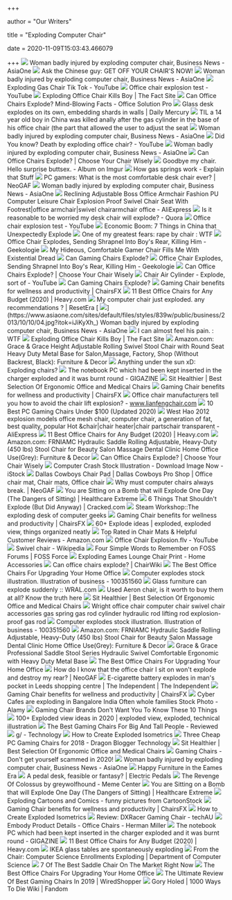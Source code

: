 +++
        
author = "Our Writers"
        
title = "Exploding Computer Chair"
        
date = 2020-11-09T15:03:43.466079
        
+++
[ ![](https://www.asiaone.com/sites/default/files/styles/a1_og_image/public/business/2013/10/10/20131010_explodingchair_rotator.jpg?itok=fv-iiYvh)](https://www.asiaone.com/sites/default/files/styles/a1_og_image/public/business/2013/10/10/20131010_explodingchair_rotator.jpg?itok=fv-iiYvh) Woman badly injured by exploding computer chair, Business News - AsiaOne
[ ![](http://4.bp.blogspot.com/_SjF7aOL5N7Y/TMeB0eYgyUI/AAAAAAAAAOY/uKLPGbkBKbo/s1600/anl.jpg)](http://4.bp.blogspot.com/_SjF7aOL5N7Y/TMeB0eYgyUI/AAAAAAAAAOY/uKLPGbkBKbo/s1600/anl.jpg) Ask the Chinese guy: GET OFF YOUR CHAIR'S NOW!
[ ![](https://www.asiaone.com/sites/default/files/styles/839w/public/business/2013/10/10/20131010_explodingchair_graphic.jpg?itok=wbpQyZOt)](https://www.asiaone.com/sites/default/files/styles/839w/public/business/2013/10/10/20131010_explodingchair_graphic.jpg?itok=wbpQyZOt) Woman badly injured by exploding computer chair, Business News - AsiaOne
[ ![](https://i.ytimg.com/vi/HZEByhPsRqc/hqdefault.jpg)](https://i.ytimg.com/vi/HZEByhPsRqc/hqdefault.jpg) Exploding Gas Chair Tik Tok - YouTube
[ ![](https://i.ytimg.com/vi/GPkLVPi_dkY/maxresdefault.jpg)](https://i.ytimg.com/vi/GPkLVPi_dkY/maxresdefault.jpg) Office chair explosion test - YouTube
[ ![](https://www.thefactsite.com/wp-content/uploads/2009/02/exploding-chair.jpg)](https://www.thefactsite.com/wp-content/uploads/2009/02/exploding-chair.jpg) Exploding Office Chair Kills Boy | The Fact Site
[ ![](https://officesolutionpro.com/wp-content/uploads/2020/04/Can-Office-Chairs-Explode-01-officesolutionpro.com_.jpg?ezimgfmt=rs:250x299/rscb21/ng:webp/ngcb21)](https://officesolutionpro.com/wp-content/uploads/2020/04/Can-Office-Chairs-Explode-01-officesolutionpro.com_.jpg?ezimgfmt=rs:250x299/rscb21/ng:webp/ngcb21) Can Office Chairs Explode? Mind-Blowing Facts - Office Solution Pro
[ ![](https://media.apnarm.net.au/media/images/2014/09/28/SSS_28-09-2014_EGN_06_SCN260914COMPUTERc_t1880.jpg)](https://media.apnarm.net.au/media/images/2014/09/28/SSS_28-09-2014_EGN_06_SCN260914COMPUTERc_t1880.jpg) Glass desk explodes on its own, embedding shards in walls | Daily Mercury
[ ![](https://external-preview.redd.it/E_HB1UR6ufZgJJ7jDapJl4lSgQgadnQymqjpUP9UnnQ.jpg?auto=webp&s=56e36c9ae12bf5c1e9e945393d6b1836020b1789)](https://external-preview.redd.it/E_HB1UR6ufZgJJ7jDapJl4lSgQgadnQymqjpUP9UnnQ.jpg?auto=webp&s=56e36c9ae12bf5c1e9e945393d6b1836020b1789) TIL a 14 year old boy in China was killed anally after the gas cylinder in  the base of his office chair (the part that allowed the user to adjust the  seat
[ ![](https://www.asiaone.com/sites/default/files/styles/839w/public/business/2013/10/10/01.jpg?itok=xgQPedXa)](https://www.asiaone.com/sites/default/files/styles/839w/public/business/2013/10/10/01.jpg?itok=xgQPedXa) Woman badly injured by exploding computer chair, Business News - AsiaOne
[ ![](https://i.ytimg.com/vi/36ed6bMnly4/hqdefault.jpg)](https://i.ytimg.com/vi/36ed6bMnly4/hqdefault.jpg) Did You know? Death by exploding office chair? - YouTube
[ ![](https://www.asiaone.com/sites/default/files/styles/839w/public/business/2013/10/10/20131010_explodingchair_5.jpg?itok=v_1xUz-Z)](https://www.asiaone.com/sites/default/files/styles/839w/public/business/2013/10/10/20131010_explodingchair_5.jpg?itok=v_1xUz-Z) Woman badly injured by exploding computer chair, Business News - AsiaOne
[ ![](https://i.ytimg.com/vi/YvYwUa1fka4/maxresdefault.jpg)](https://i.ytimg.com/vi/YvYwUa1fka4/maxresdefault.jpg) Can Office Chairs Explode? | Choose Your Chair Wisely
[ ![](https://i.imgur.com/6T8JHrhh.jpg)](https://i.imgur.com/6T8JHrhh.jpg) Goodbye my chair. Hello surprise buttsex. - Album on Imgur
[ ![](https://cdn4.explainthatstuff.com/gasliftchair.jpg)](https://cdn4.explainthatstuff.com/gasliftchair.jpg) How gas springs work - Explain that Stuff
[ ![](https://i.imgur.com/ixZSsrQ.jpg)](https://i.imgur.com/ixZSsrQ.jpg) PC gamers: What is the most comfortable desk chair ever? | NeoGAF
[ ![](https://www.asiaone.com/sites/default/files/styles/a1_738x400/public/business/2013/10/10/12.jpg?itok=-RuA-9so)](https://www.asiaone.com/sites/default/files/styles/a1_738x400/public/business/2013/10/10/12.jpg?itok=-RuA-9so) Woman badly injured by exploding computer chair, Business News - AsiaOne
[ ![](https://ae01.alicdn.com/kf/HTB1pYIlOFXXXXX2XpXXq6xXFXXXi/Reclining-Adjustable-Boss-Office-Armchair-Fashion-PU-Computer-Leisure-Chair-Explosion-Proof-Swivel-Chair-Seat-With.jpg)](https://ae01.alicdn.com/kf/HTB1pYIlOFXXXXX2XpXXq6xXFXXXi/Reclining-Adjustable-Boss-Office-Armchair-Fashion-PU-Computer-Leisure-Chair-Explosion-Proof-Swivel-Chair-Seat-With.jpg) Reclining Adjustable Boss Office Armchair Fashion PU Computer Leisure Chair  Explosion Proof Swivel Chair Seat With Footrest|office armchair|swivel  chairarmchair office - AliExpress
[ ![](https://qph.fs.quoracdn.net/main-qimg-6c562daf2a85f8e1657928626b1be5b9.webp)](https://qph.fs.quoracdn.net/main-qimg-6c562daf2a85f8e1657928626b1be5b9.webp) Is it reasonable to be worried my desk chair will explode? - Quora
[ ![](https://i.ytimg.com/vi/GPkLVPi_dkY/hqdefault.jpg)](https://i.ytimg.com/vi/GPkLVPi_dkY/hqdefault.jpg) Office chair explosion test - YouTube
[ ![](http://inventorspot.com/files/images/U4864P1T1D20265111F21DT20100513143227.jpg)](http://inventorspot.com/files/images/U4864P1T1D20265111F21DT20100513143227.jpg) Economic Boom: 7 Things in China that Unexpectedly Explode
[ ![](https://external-preview.redd.it/w7LhrvWrcdF-GK20kG7tMu-Fu4kTN3r0KK0vBYlHtic.jpg?auto=webp&s=be99be896aa2c9bb4eb21b6774b535d568fa2a94)](https://external-preview.redd.it/w7LhrvWrcdF-GK20kG7tMu-Fu4kTN3r0KK0vBYlHtic.jpg?auto=webp&s=be99be896aa2c9bb4eb21b6774b535d568fa2a94) One of my greatest fears: rape by chair : WTF
[ ![](https://geekologie.com/2009/02/22/blue%20chair%20of%20death%202.jpg)](https://geekologie.com/2009/02/22/blue%20chair%20of%20death%202.jpg) Office Chair Explodes, Sending Shrapnel Into Boy's Rear, Killing Him -  Geekologie
[ ![](https://i.kinja-img.com/gawker-media/image/upload/c_scale,f_auto,fl_progressive,pg_1,q_80,w_800/pcjtulp5mcwuxfuzz4n7.jpg)](https://i.kinja-img.com/gawker-media/image/upload/c_scale,f_auto,fl_progressive,pg_1,q_80,w_800/pcjtulp5mcwuxfuzz4n7.jpg) My Hideous, Comfortable Gamer Chair Fills Me With Existential Dread
[ ![](https://gamingchairexpert.com/wp-content/uploads/2019/12/pu-vs-fabric-2.jpg)](https://gamingchairexpert.com/wp-content/uploads/2019/12/pu-vs-fabric-2.jpg) Can Gaming Chairs Explode?
[ ![](https://geekologie.com/2009/05/08/who%20wants%20a%20body%20massage.jpg)](https://geekologie.com/2009/05/08/who%20wants%20a%20body%20massage.jpg) Office Chair Explodes, Sending Shrapnel Into Boy's Rear, Killing Him -  Geekologie
[ ![](https://i.ytimg.com/vi/ng0xneIT8hI/maxresdefault.jpg)](https://i.ytimg.com/vi/ng0xneIT8hI/maxresdefault.jpg) Can Office Chairs Explode? | Choose Your Chair Wisely
[ ![](https://i.ytimg.com/vi/gm-Qd16pAd8/maxresdefault.jpg)](https://i.ytimg.com/vi/gm-Qd16pAd8/maxresdefault.jpg) Chair Air Cylinder - Explode, sort of - YouTube
[ ![](https://gamingchairexpert.com/wp-content/uploads/2019/11/13.jpg)](https://gamingchairexpert.com/wp-content/uploads/2019/11/13.jpg) Can Gaming Chairs Explode?
[ ![](https://chairsfx.com/wp-content/uploads/2020/08/gaming-chairs-women-benefits.jpg)](https://chairsfx.com/wp-content/uploads/2020/08/gaming-chairs-women-benefits.jpg) Gaming Chair benefits for wellness and productivity | ChairsFX
[ ![](https://heavy.com/wp-content/uploads/2020/01/smugdesk-best-office-chair.jpg?quality=65&strip=all&w=425)](https://heavy.com/wp-content/uploads/2020/01/smugdesk-best-office-chair.jpg?quality=65&strip=all&w=425) 11 Best Office Chairs for Any Budget (2020) | Heavy.com
[ ![](https://www.ikea.com/au/en/images/products/millberget-swivel-chair__0724719_PE734602_S5.JPG)](https://www.ikea.com/au/en/images/products/millberget-swivel-chair__0724719_PE734602_S5.JPG) My computer chair just exploded. any recommendations ? | ResetEra
[ ![](https://www.asiaone.com/sites/default/files/styles/839w/public/business/2013/10/10/04.jpg?itok=iJiKyXh_)](https://www.asiaone.com/sites/default/files/styles/839w/public/business/2013/10/10/04.jpg?itok=iJiKyXh_) Woman badly injured by exploding computer chair, Business News - AsiaOne
[ ![](https://external-preview.redd.it/x7kZaC7RpJvBYnvv7bwRtqXZtrbEvUokNDsYWB-f3fQ.jpg?blur=40&format=pjpg&auto=webp&s=e36d6e9e17ccab40b5d607c7eef52f9233857ede)](https://external-preview.redd.it/x7kZaC7RpJvBYnvv7bwRtqXZtrbEvUokNDsYWB-f3fQ.jpg?blur=40&format=pjpg&auto=webp&s=e36d6e9e17ccab40b5d607c7eef52f9233857ede) I can almost feel his pain. : WTF
[ ![](https://www.thefactsite.com/wp-content/uploads/2010/05/ming-ming-ears-333x165.jpg)](https://www.thefactsite.com/wp-content/uploads/2010/05/ming-ming-ears-333x165.jpg) Exploding Office Chair Kills Boy | The Fact Site
[ ![](https://images-na.ssl-images-amazon.com/images/I/61UnpmXoySL._AC_SL1200_.jpg)](https://images-na.ssl-images-amazon.com/images/I/61UnpmXoySL._AC_SL1200_.jpg) Amazon.com: Grace & Grace Height Adjustable Rolling Swivel Stool Chair with  Round Seat Heavy Duty Metal Base for Salon,Massage, Factory, Shop (Without  Backrest, Black): Furniture & Decor
[ ![](http://4.bp.blogspot.com/_7IBwA9FGbDc/TDSxkQf8aXI/AAAAAAAAAOA/Oc9GxCZNcsc/s1600/chair3.jpg)](http://4.bp.blogspot.com/_7IBwA9FGbDc/TDSxkQf8aXI/AAAAAAAAAOA/Oc9GxCZNcsc/s1600/chair3.jpg) Anything under the sun xD: Exploding chairs?
[ ![](http://i.gzn.jp/img/2018/04/03/laptop-explosion/s01.jpg)](http://i.gzn.jp/img/2018/04/03/laptop-explosion/s01.jpg) The notebook PC which had been kept inserted in the charger exploded and it  was burnt round - GIGAZINE
[ ![](https://cdn.shopify.com/s/files/1/1210/9280/products/11_453e54c6-f4b2-4d80-852a-92c151f0cb73_300x_crop_center.jpg)](https://cdn.shopify.com/s/files/1/1210/9280/products/11_453e54c6-f4b2-4d80-852a-92c151f0cb73_300x_crop_center.jpg) Sit Healthier | Best Selection Of Ergonomic Office and Medical Chairs
[ ![](https://chairsfx.com/wp-content/uploads/2020/03/gaming-chair-adjustability.jpg)](https://chairsfx.com/wp-content/uploads/2020/03/gaming-chair-adjustability.jpg) Gaming Chair benefits for wellness and productivity | ChairsFX
[ ![](http://q.zvk9.com/595/2018/01/14/QQ%E5%9B%BE%E7%89%8720180114090124.png)](http://q.zvk9.com/595/2018/01/14/QQ%E5%9B%BE%E7%89%8720180114090124.png) Office chair manufacturers tell you how to avoid the chair lift explosion?  - www.lianfengchair.com
[ ![](http://www.chairsadvisor.com/wp-content/uploads/2018/12/Best-PC-Gaming-Chair-Under-100.jpg)](http://www.chairsadvisor.com/wp-content/uploads/2018/12/Best-PC-Gaming-Chair-Under-100.jpg) 10 Best PC Gaming Chairs Under $100 (Updated 2020)
[ ![](https://ae01.alicdn.com/kf/HTB1iWhrHFXXXXbOXXXXq6xXFXXXN/223161955/HTB1iWhrHFXXXXbOXXXXq6xXFXXXN.jpg)](https://ae01.alicdn.com/kf/HTB1iWhrHFXXXXbOXXXXq6xXFXXXN/223161955/HTB1iWhrHFXXXXbOXXXXq6xXFXXXN.jpg) West Hao 2012 explosion models office mesh chair, computer chair, a  generation of fat, best quality, popular Hot &chair|chair heater|chair  partschair transparent - AliExpress
[ ![](https://heavy.com/wp-content/uploads/2017/04/best-office-chair.jpg?quality=65&strip=all)](https://heavy.com/wp-content/uploads/2017/04/best-office-chair.jpg?quality=65&strip=all) 11 Best Office Chairs for Any Budget (2020) | Heavy.com
[ ![](https://images-na.ssl-images-amazon.com/images/I/61SJ1cO4lUL._SX522_.jpg)](https://images-na.ssl-images-amazon.com/images/I/61SJ1cO4lUL._SX522_.jpg) Amazon.com: FRNIAMC Hydraulic Saddle Rolling Adjustable, Heavy-Duty (450  lbs) Stool Chair for Beauty Salon Massage Dental Clinic Home Office  Use(Grey): Furniture & Decor
[ ![](https://chairpickr.com/wp-content/uploads/2020/07/Honor%C3%A9-Victorin-Daumier-1845-The-Rendez-Vous-eL-Meme.jpg)](https://chairpickr.com/wp-content/uploads/2020/07/Honor%C3%A9-Victorin-Daumier-1845-The-Rendez-Vous-eL-Meme.jpg) Can Office Chairs Explode? | Choose Your Chair Wisely
[ ![](https://media.istockphoto.com/illustrations/computer-crash-illustration-id163818495)](https://media.istockphoto.com/illustrations/computer-crash-illustration-id163818495) Computer Crash Stock Illustration - Download Image Now - iStock
[ ![](https://i.pinimg.com/originals/a2/73/d8/a273d8a910e41a2e108c3b1cdcb16dc7.jpg)](https://i.pinimg.com/originals/a2/73/d8/a273d8a910e41a2e108c3b1cdcb16dc7.jpg) Dallas Cowboys Chair Pad | Dallas Cowboys Pro Shop | Office chair mat, Chair  mats, Office chair
[ ![](http://i133.photobucket.com/albums/q46/Label0/bokenchair.jpg)](http://i133.photobucket.com/albums/q46/Label0/bokenchair.jpg) Why must computer chairs always break. | NeoGAF
[ ![](https://i1.wp.com/spinesportsmed.wpengine.com/wp-content/uploads/2015/12/Proper-sitting.jpg?resize=543%2C416)](https://i1.wp.com/spinesportsmed.wpengine.com/wp-content/uploads/2015/12/Proper-sitting.jpg?resize=543%2C416) You are Sitting on a Bomb that will Explode One Day (The Dangers of  Sitting) | Healthcare Extreme
[ ![](https://s3.crackedcdn.com/articleimages/randall/explode/viral.jpg)](https://s3.crackedcdn.com/articleimages/randall/explode/viral.jpg) 6 Things That Shouldn't Explode (But Did Anyway) | Cracked.com
[ ![](https://steamuserimages-a.akamaihd.net/ugc/920152288622050523/7106F0B7ED89D5AF7408AA97170BE9E8408902DC/?imw=512&&ima=fit&impolicy=Letterbox&imcolor=%23000000&letterbox=false)](https://steamuserimages-a.akamaihd.net/ugc/920152288622050523/7106F0B7ED89D5AF7408AA97170BE9E8408902DC/?imw=512&&ima=fit&impolicy=Letterbox&imcolor=%23000000&letterbox=false) Steam Workshop::The exploding desk of computer geeks
[ ![](https://chairsfx.com/wp-content/uploads/2020/01/sitrite1.jpg)](https://chairsfx.com/wp-content/uploads/2020/01/sitrite1.jpg) Gaming Chair benefits for wellness and productivity | ChairsFX
[ ![](https://i.pinimg.com/originals/dd/19/cc/dd19cc4d67fa5ff0505cc56fd0f4b412.jpg)](https://i.pinimg.com/originals/dd/19/cc/dd19cc4d67fa5ff0505cc56fd0f4b412.jpg) 60+ Explode ideas | exploded, exploded view, things organized neatly
[ ![](https://m.media-amazon.com/images/I/61+3zBvotIL._AC_SX500_SY500_.jpg)](https://m.media-amazon.com/images/I/61+3zBvotIL._AC_SX500_SY500_.jpg) Top Rated in Chair Mats & Helpful Customer Reviews - Amazon.com
[ ![](https://i.ytimg.com/vi/-Ukh4rvtLOo/hqdefault.jpg)](https://i.ytimg.com/vi/-Ukh4rvtLOo/hqdefault.jpg) Office Chair Explosion.flv - YouTube
[ ![](https://upload.wikimedia.org/wikipedia/commons/4/4b/Desk_chair.jpg)](https://upload.wikimedia.org/wikipedia/commons/4/4b/Desk_chair.jpg) Swivel chair - Wikipedia
[ ![](http://fossforce.com/wp-content/uploads/2014/03/sploding_puter.jpg)](http://fossforce.com/wp-content/uploads/2014/03/sploding_puter.jpg) Four Simple Words to Remember on FOSS Forums | FOSS Force
[ ![](https://shop.eamesoffice.com/media/catalog/product/cache/1/image/9df78eab33525d08d6e5fb8d27136e95/c/h/ch_lcp012.jpg)](https://shop.eamesoffice.com/media/catalog/product/cache/1/image/9df78eab33525d08d6e5fb8d27136e95/c/h/ch_lcp012.jpg) Exploding Eames Lounge Chair Print - Home Accessories
[ ![](https://chairwiki.com/wp-content/uploads/2020/09/Can-Office-Chairs-Explode.png)](https://chairwiki.com/wp-content/uploads/2020/09/Can-Office-Chairs-Explode.png) Can office chairs explode? | ChairWiki
[ ![](https://specials-images.forbesimg.com/imageserve/5eea4c646ef66b0006115584/0x800.jpg?cropX1=0&cropX2=1049&cropY1=0&cropY2=1192)](https://specials-images.forbesimg.com/imageserve/5eea4c646ef66b0006115584/0x800.jpg?cropX1=0&cropX2=1049&cropY1=0&cropY2=1192) The Best Office Chairs For Upgrading Your Home Office
[ ![](https://thumbs.dreamstime.com/b/business-cartoon-showing-computer-exploding-computer-explodes-100351560.jpg)](https://thumbs.dreamstime.com/b/business-cartoon-showing-computer-exploding-computer-explodes-100351560.jpg) Computer explodes stock illustration. Illustration of business - 100351560
[ ![](https://wwwcache.wral.com/asset/5oys/2011/02/09/9086776/EXPLODING_IKEA_DESK_5OYS_2-300x225.jpg)](https://wwwcache.wral.com/asset/5oys/2011/02/09/9086776/EXPLODING_IKEA_DESK_5OYS_2-300x225.jpg) Glass furniture can explode suddenly :: WRAL.com
[ ![](https://www.unwantedimports.com/wp-content/uploads/2015/02/Posturefit-support.jpg)](https://www.unwantedimports.com/wp-content/uploads/2015/02/Posturefit-support.jpg) Used Aeron chair, is it worth to buy them at all? Know the truth here
[ ![](https://cdn.shopify.com/s/files/1/1210/9280/products/6_92e24b22-327e-47dc-ac2f-36a2a80091a2_300x_crop_center.jpg)](https://cdn.shopify.com/s/files/1/1210/9280/products/6_92e24b22-327e-47dc-ac2f-36a2a80091a2_300x_crop_center.jpg) Sit Healthier | Best Selection Of Ergonomic Office and Medical Chairs
[ ![](https://img.alicdn.com/imgextra/i4/T14cBDFqxXXXXXXXXX_!!0-item_pic.jpg)](https://img.alicdn.com/imgextra/i4/T14cBDFqxXXXXXXXXX_!!0-item_pic.jpg) Wright office chair computer chair swivel chair accessories gas spring gas  rod cylinder hydraulic rod lifting rod explosion-proof gas rod
[ ![](https://thumbs.dreamstime.com/z/business-cartoon-showing-computer-exploding-computer-explodes-100351560.jpg)](https://thumbs.dreamstime.com/z/business-cartoon-showing-computer-exploding-computer-explodes-100351560.jpg) Computer explodes stock illustration. Illustration of business - 100351560
[ ![](https://images-na.ssl-images-amazon.com/images/I/51sO0Qk88SL._SX466_.jpg)](https://images-na.ssl-images-amazon.com/images/I/51sO0Qk88SL._SX466_.jpg) Amazon.com: FRNIAMC Hydraulic Saddle Rolling Adjustable, Heavy-Duty (450  lbs) Stool Chair for Beauty Salon Massage Dental Clinic Home Office  Use(Grey): Furniture & Decor
[ ![](http://www.medical-horizons.net/image/cache/data/category_33/grace-and-grace-professional-saddle-stool-series-hydraulic-swivel-comfortable-ergonomi--8462-500x500_0.jpg)](http://www.medical-horizons.net/image/cache/data/category_33/grace-and-grace-professional-saddle-stool-series-hydraulic-swivel-comfortable-ergonomi--8462-500x500_0.jpg) Grace & Grace Professional Saddle Stool Series Hydraulic Swivel Comfortable  Ergonomic with Heavy Duty Metal Base
[ ![](https://specials-images.forbesimg.com/imageserve/5f68e7a0415f3b8c3fba6df5/960x0.jpg?cropX1=0&cropX2=600&cropY1=0&cropY2=600)](https://specials-images.forbesimg.com/imageserve/5f68e7a0415f3b8c3fba6df5/960x0.jpg?cropX1=0&cropX2=600&cropY1=0&cropY2=600) The Best Office Chairs For Upgrading Your Home Office
[ ![](http://i40.tinypic.com/25f8380.jpg)](http://i40.tinypic.com/25f8380.jpg) How do I know that the office chair I sit on won't explode and destroy my  rear? | NeoGAF
[ ![](https://static.independent.co.uk/s3fs-public/thumbnails/image/2016/11/28/15/e-cigarette-explode.jpg.gif?width=230)](https://static.independent.co.uk/s3fs-public/thumbnails/image/2016/11/28/15/e-cigarette-explode.jpg.gif?width=230) E-cigarette battery explodes in man's pocket in Leeds shopping centre | The  Independent | The Independent
[ ![](https://chairsfx.com/wp-content/uploads/2020/07/ergonomic-chair-types-2020.jpg)](https://chairsfx.com/wp-content/uploads/2020/07/ergonomic-chair-types-2020.jpg) Gaming Chair benefits for wellness and productivity | ChairsFX
[ ![](https://c8.alamy.com/comp/AGTFF4/cyber-cafes-are-exploding-in-bangalore-india-often-whole-families-AGTFF4.jpg)](https://c8.alamy.com/comp/AGTFF4/cyber-cafes-are-exploding-in-bangalore-india-often-whole-families-AGTFF4.jpg) Cyber Cafes are exploding in Bangalore India Often whole families Stock  Photo - Alamy
[ ![](https://chairpickr.com/wp-content/uploads/2020/06/How-To-Spot-A-Fake-Gaming-Chairs-.gif)](https://chairpickr.com/wp-content/uploads/2020/06/How-To-Spot-A-Fake-Gaming-Chairs-.gif) Gaming Chair Brands Don't Want You To Know These 10 Things
[ ![](https://i.pinimg.com/236x/93/c2/27/93c2272c1bb5c611cf8563511cb5550a--exploded-view-cello.jpg)](https://i.pinimg.com/236x/93/c2/27/93c2272c1bb5c611cf8563511cb5550a--exploded-view-cello.jpg) 100+ Exploded view ideas in 2020 | exploded view, exploded, technical  illustration
[ ![](https://topgamingchair.com/wp-content/uploads/2018/09/SecretLab-Titan-684x1024.jpg)](https://topgamingchair.com/wp-content/uploads/2018/09/SecretLab-Titan-684x1024.jpg) The Best Gaming Chairs For Big And Tall People - Reviewed
[ ![](https://i.warosu.org/data/g/img/0678/76/1538419625897.png)](https://i.warosu.org/data/g/img/0678/76/1538419625897.png) g/ - Technology
[ ![](https://cdn.tutsplus.com/vector/uploads/legacy/tuts/127_Exploded_Isometric/image080.png)](https://cdn.tutsplus.com/vector/uploads/legacy/tuts/127_Exploded_Isometric/image080.png) How to Create Exploded Isometrics
[ ![](https://media.dragonblogger.com/wp-content/uploads/2018/09/05120328/merax-spiderman-chair.png)](https://media.dragonblogger.com/wp-content/uploads/2018/09/05120328/merax-spiderman-chair.png) Three Cheap PC Gaming Chairs for 2018 - Dragon Blogger Technology
[ ![](https://cdn.shopify.com/s/files/1/1210/9280/products/18_aefb169d-3a10-4302-82c5-8490f222e4bc_300x_crop_center.jpg)](https://cdn.shopify.com/s/files/1/1210/9280/products/18_aefb169d-3a10-4302-82c5-8490f222e4bc_300x_crop_center.jpg) Sit Healthier | Best Selection Of Ergonomic Office and Medical Chairs
[ ![](https://dontbuythischair.com/wp-content/uploads/2019/12/big-and-tall-gaming-chair-best-under-200-usd-292x300.jpg)](https://dontbuythischair.com/wp-content/uploads/2019/12/big-and-tall-gaming-chair-best-under-200-usd-292x300.jpg) Gaming Chairs - Don't get yourself scammed in 2020!
[ ![](https://www.asiaone.com/sites/default/files/styles/a1_738x400/public/business/2013/10/10/20131010_explodingchair_4.jpg?itok=r5Qqwk_1)](https://www.asiaone.com/sites/default/files/styles/a1_738x400/public/business/2013/10/10/20131010_explodingchair_4.jpg?itok=r5Qqwk_1) Woman badly injured by exploding computer chair, Business News - AsiaOne
[ ![](https://placesjournal.org/wp-content/uploads/2020/01/nieland-08-eames.jpg)](https://placesjournal.org/wp-content/uploads/2020/01/nieland-08-eames.jpg) Happy Furniture in the Eames Era
[ ![](https://electricpedals.files.wordpress.com/2013/03/pedal-desk-5.jpg)](https://electricpedals.files.wordpress.com/2013/03/pedal-desk-5.jpg) A pedal desk, feasible or fantasy? | Electric Pedals
[ ![](https://img.memecdn.com/the-revenge-of-colossus_fb_6540887.jpg)](https://img.memecdn.com/the-revenge-of-colossus_fb_6540887.jpg) The Revenge Of Colossus by greywolfhound - Meme Center
[ ![](https://i1.wp.com/spinesportsmed.wpengine.com/wp-content/uploads/2015/12/Sitting-on-laptop.jpg?resize=492%2C291)](https://i1.wp.com/spinesportsmed.wpengine.com/wp-content/uploads/2015/12/Sitting-on-laptop.jpg?resize=492%2C291) You are Sitting on a Bomb that will Explode One Day (The Dangers of  Sitting) | Healthcare Extreme
[ ![](https://s3.amazonaws.com/lowres.cartoonstock.com/computers-burnout-computers-health_risk-explode-explosion-bst0020_low.jpg)](https://s3.amazonaws.com/lowres.cartoonstock.com/computers-burnout-computers-health_risk-explode-explosion-bst0020_low.jpg) Exploding Cartoons and Comics - funny pictures from CartoonStock
[ ![](https://chairsfx.com/wp-content/uploads/2020/06/gaming-chair-posture-support-v4.jpg)](https://chairsfx.com/wp-content/uploads/2020/06/gaming-chair-posture-support-v4.jpg) Gaming Chair benefits for wellness and productivity | ChairsFX
[ ![](https://cdn.tutsplus.com/vector/uploads/legacy/tuts/127_Exploded_Isometric/image072.png)](https://cdn.tutsplus.com/vector/uploads/legacy/tuts/127_Exploded_Isometric/image072.png) How to Create Exploded Isometrics
[ ![](https://techau.com.au/review-dx-racer-gaming-chair/hdrpl-94/)](https://techau.com.au/review-dx-racer-gaming-chair/hdrpl-94/) Review: DXRacer Gaming Chair - techAU
[ ![](https://www.hermanmiller.com/content/dam/hmicom/page_assets/products/embody_chairs/uw_prd_dtl_embody_chairs_03.jpg.rendition.480.480.jpg)](https://www.hermanmiller.com/content/dam/hmicom/page_assets/products/embody_chairs/uw_prd_dtl_embody_chairs_03.jpg.rendition.480.480.jpg) Embody Product Details - Office Chairs - Herman Miller
[ ![](http://i.gzn.jp/img/2018/04/03/laptop-explosion/s03.jpg)](http://i.gzn.jp/img/2018/04/03/laptop-explosion/s03.jpg) The notebook PC which had been kept inserted in the charger exploded and it  was burnt round - GIGAZINE
[ ![](https://heavy.com/wp-content/uploads/2020/01/ofm-best-office-chair.jpg?quality=65&strip=all&w=425)](https://heavy.com/wp-content/uploads/2020/01/ofm-best-office-chair.jpg?quality=65&strip=all&w=425) 11 Best Office Chairs for Any Budget (2020) | Heavy.com
[ ![](https://nypost.com/wp-content/uploads/sites/2/2017/11/glass.png?w=1200)](https://nypost.com/wp-content/uploads/sites/2/2017/11/glass.png?w=1200) IKEA glass tables are spontaneously exploding
[ ![](https://www.cs.utexas.edu/sites/default/files/styles/1200_wide/public/legacy_files/news/images/teasers/cs_exploding_thumbnail.png?itok=U1zh-d5k)](https://www.cs.utexas.edu/sites/default/files/styles/1200_wide/public/legacy_files/news/images/teasers/cs_exploding_thumbnail.png?itok=U1zh-d5k) From the Chair: Computer Science Enrollments Exploding | Department of  Computer Science
[ ![](https://officechairjudge.com/wp-content/uploads/2020/02/2xhome-%E2%80%93-Ergonomic-Rolling-Saddle-Stool-Office-Chair.jpg?x61104)](https://officechairjudge.com/wp-content/uploads/2020/02/2xhome-%E2%80%93-Ergonomic-Rolling-Saddle-Stool-Office-Chair.jpg?x61104) 7 Of The Best Saddle Chair On The Market Right Now
[ ![](https://thumbor.forbes.com/thumbor/711x1028/https://specials-images.forbesimg.com/imageserve/5eea4d186ef66b0006115587/0x800.jpg?fit=scale)](https://thumbor.forbes.com/thumbor/711x1028/https://specials-images.forbesimg.com/imageserve/5eea4d186ef66b0006115587/0x800.jpg?fit=scale) The Best Office Chairs For Upgrading Your Home Office
[ ![](https://nitrocdn.com/GiRgLmViztaSuBRAxKEPaqGSLLsEngDW/assets/static/source/rev-4e4dbda/wp-content/uploads/2018/01/DXRacer-Formula-Series-OHFD01-NR-.jpg)](https://nitrocdn.com/GiRgLmViztaSuBRAxKEPaqGSLLsEngDW/assets/static/source/rev-4e4dbda/wp-content/uploads/2018/01/DXRacer-Formula-Series-OHFD01-NR-.jpg) The Ultimate Review Of Best Gaming Chairs In 2019 | WiredShopper
[ ![](https://static.wikia.nocookie.net/1000waystodie/images/9/98/Gory_Holed.png/revision/latest?cb=20160319000005)](https://static.wikia.nocookie.net/1000waystodie/images/9/98/Gory_Holed.png/revision/latest?cb=20160319000005) Gory Holed | 1000 Ways To Die Wiki | Fandom

